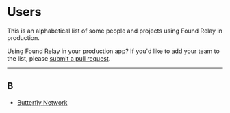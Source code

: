 # Users

This is an alphabetical list of some people and projects using Found Relay in production.

Using Found Relay in your production app? If you'd like to add your team to the list, please [submit a pull request](https://github.com/4Catalyzer/found-relay/pulls).

-----

## B
- [Butterfly Network](https://www.butterflynetwork.com/)
